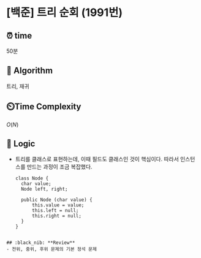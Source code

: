 # [백준] 트리 순회 (1991번)

## ⏰  **time**
50분

## :pushpin: **Algorithm**
트리, 재귀

## ⏲️**Time Complexity**
$O(N)$

## :round_pushpin: **Logic**
- 트리를 클래스로 표현하는데, 이때 필드도 클래스인 것이 핵심이다. 따라서 인스턴스를 만드는 과정이 조금 복잡했다.
  ```
  class Node {
  	char value;
  	Node left, right;
  	
  	public Node (char value) {
  		this.value = value;
  		this.left = null;
  		this.right = null;
  	}
  }
```

## :black_nib: **Review**
- 전위, 중위, 후위 문제의 기본 정석 문제
